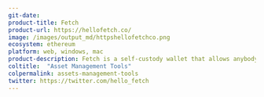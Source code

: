 ```yaml
---
git-date:
product-title: Fetch
product-url: https://hellofetch.co/
image: /images/output_md/httpshellofetchco.png
ecosystem: ethereum
platform: web, windows, mac
product-description: Fetch is a self-custody wallet that allows anybody to manage tokens and transact across 20+ exchanges easily.
coltitle:  "Asset Management Tools"
colpermalink: assets-management-tools
twitter: https://twitter.com/hello_fetch
---
```

